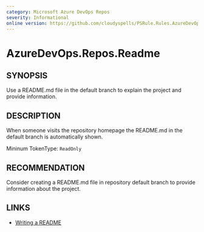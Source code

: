 ```yaml
---
category: Microsoft Azure DevOps Repos
severity: Informational
online version: https://github.com/cloudyspells/PSRule.Rules.AzureDevOps/blob/main/src/PSRule.Rules.AzureDevOps/en/AzureDevOps.Repos.Readme.md
---
```


# AzureDevOps.Repos.Readme

## SYNOPSIS

Use a README.md file in the default branch to explain the project and provide
information.

## DESCRIPTION

When someone visits the repository homepage the README.md in the default branch
is automatically shown.

Mininum TokenType: `ReadOnly`

## RECOMMENDATION

Consider creating a README.md file in repository default branch to provide
information about the project.

## LINKS

- [Writing a README](https://opensource.guide/starting-a-project/#writing-a-readme)
